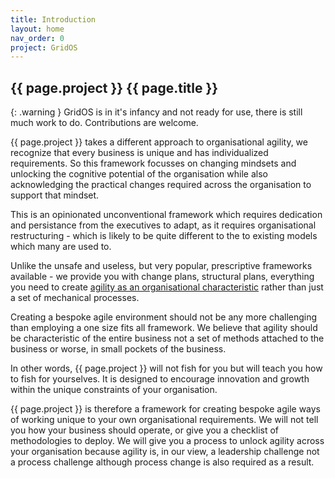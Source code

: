 ```yaml
---
title: Introduction
layout: home
nav_order: 0
project: GridOS
---
```


## {{ page.project }} {{ page.title }}

{: .warning }
GridOS is in it's infancy and not ready for use, there is still much work to do. Contributions are welcome.

{{ page.project }} takes a different approach to organisational agility, we recognize that every business is unique and has individualized requirements. So this framework focusses on changing mindsets and unlocking the cognitive potential of the organisation while also acknowledging the practical changes required across the organisation to support that mindset.

This is an opinionated unconventional framework which requires dedication and persistance from the executives to adapt, as it requires organisational restructuring - which is likely to be quite different to the to existing models which many are used to.

Unlike the unsafe and useless, but very popular, prescriptive frameworks available - we provide you with change plans, structural plans, everything you need to create [agility as an organisational characteristic](/GridOS/concepts/agile_as_character) rather than just a set of mechanical processes.

Creating a bespoke agile environment should not be any more challenging than employing a one size fits all framework. We believe that agility should be characteristic of the entire business not a set of methods attached to the business or worse, in small pockets of the business.

In other words, {{ page.project }} will not fish for you but will teach you how to fish for yourselves. It is designed to encourage innovation and growth within the unique constraints of your organisation.

{{ page.project }} is therefore a framework for creating bespoke agile ways of working unique to your own organisational requirements. We will not tell you how your business should operate, or give you a checklist of methodologies to deploy. We will give you a process to unlock agility across your organisation because agility is, in our view, a leadership challenge not a process challenge although process change is also required as a result.
